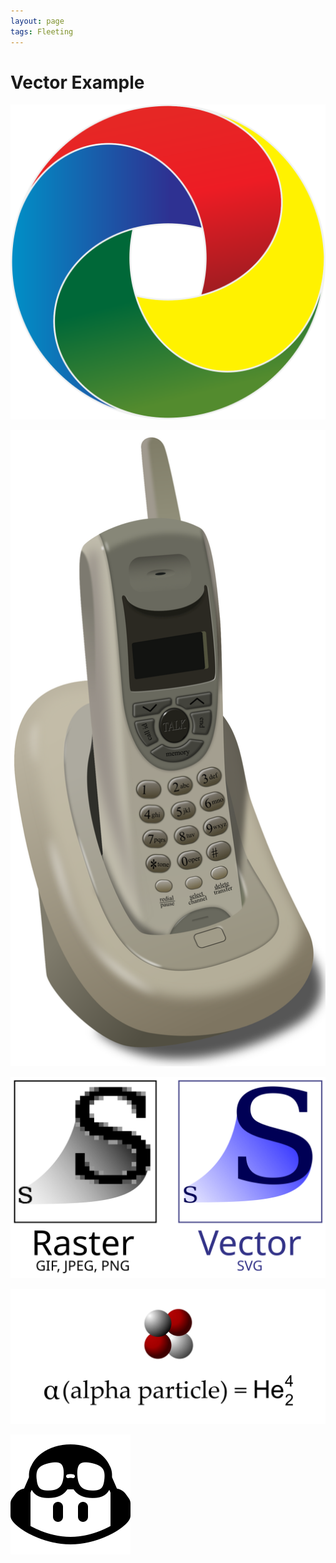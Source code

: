 ```yaml
---
layout: page
tags: Fleeting 
---
```


# Vector Example

![](../../assets/Vector%201.svg)

![](../../assets/Vector%202.svg)

![](../../assets/Vector%203.svg)

![](../../assets/Alpha-Particle.svg)

![](../../assets/copilot.svg)